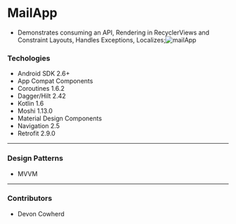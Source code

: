 # MailApp

- Demonstrates consuming an API, Rendering in RecyclerViews and Constraint Layouts, Handles Exceptions, Localizes;![mailApp](https://user-images.githubusercontent.com/71043147/178652297-97c59fa0-89f2-4b18-bb8f-720dd357d38b.gif)

###



### Techologies

- Android SDK 2.6+
- App Compat Components
- Coroutines 1.6.2
- Dagger/Hilt 2.42
- Kotlin 1.6
- Moshi 1.13.0
- Material Design Components
- Navigation 2.5
- Retrofit 2.9.0

---
### Design Patterns

- MVVM

---

### Contributors

- Devon Cowherd
